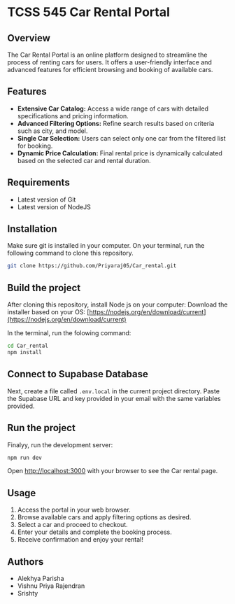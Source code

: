 # TCSS 545 Car Rental Portal

## Overview
The Car Rental Portal is an online platform designed to streamline the process of renting cars for users. It offers a user-friendly interface and advanced features for efficient browsing and booking of available cars.

## Features
- **Extensive Car Catalog:** Access a wide range of cars with detailed specifications and pricing information.
- **Advanced Filtering Options:** Refine search results based on criteria such as city, and model.
- **Single Car Selection:** Users can select only one car from the filtered list for booking.
- **Dynamic Price Calculation:** Final rental price is dynamically calculated based on the selected car and rental duration.

## Requirements
 - Latest version of Git
 - Latest version of NodeJS

## Installation
Make sure git is installed in your computer.
On your terminal, run the following command to clone this repository.
```bash
git clone https://github.com/Priyaraj05/Car_rental.git
```

## Build the project
After cloning this repository, install Node js on your computer:
Download the installer based on your OS:
[https://nodejs.org/en/download/current](https://nodejs.org/en/download/current)

In the terminal, run the folowing command: 
```bash
cd Car_rental
npm install
```

## Connect to Supabase Database
Next, create a file called `.env.local` in the current project directory. Paste the Supabase URL and key provided in your email with the same variables provided.

## Run the project
Finalyy, run the development server:
```bash
npm run dev
```
Open [http://localhost:3000](http://localhost:3000) with your browser to see the Car rental page.

## Usage
1. Access the portal in your web browser.
2. Browse available cars and apply filtering options as desired.
3. Select a car and proceed to checkout.
4. Enter your details and complete the booking process.
5. Receive confirmation and enjoy your rental!

## Authors
 - Alekhya Parisha 
 - Vishnu Priya Rajendran
 - Srishty


